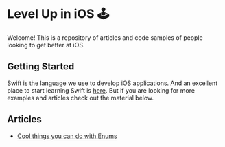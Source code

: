 # Level Up in iOS 🕹

Welcome! This is a repository of articles and code samples of people looking to get better at iOS.

## Getting Started

Swift is the language we use to develop iOS applications. And an excellent place to start learning Swift is [here](https://swift.org/documentation/). But if you are looking for more examples and articles check out the material below.

## Articles

- [Cool things you can do with Enums](https://github.com/jrasmusson/level-up-ios/tree/master/articles/cool-enums)
